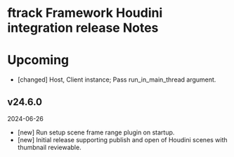 # ftrack Framework Houdini integration release Notes


# Upcoming

* [changed] Host, Client instance; Pass run_in_main_thread argument.


## v24.6.0
2024-06-26

* [new] Run setup scene frame range plugin on startup.
* [new] Initial release supporting publish and open of Houdini scenes with thumbnail reviewable.
